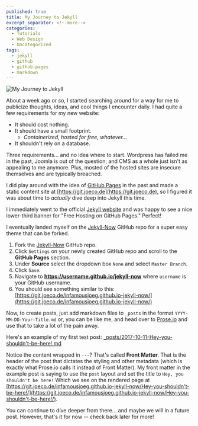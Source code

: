 ```yaml
---
published: true
title: My Journey to Jekyll
excerpt_separator: <!--more-->
categories:
  - Tutorials
  - Web Design
  - Uncategorized
tags:
  - jekyll
  - github
  - github-pages
  - markdown
---
```

![My Journey to Jekyll](https://jekyllrb.com/img/logo-2x.png)

About a week ago or so, I started searching around for a way for me to publicize thoughts, ideas, and cool things I encounter daily.  I had quite a few requirements for my new website:

* It should cost nothing.
* It should have a small footprint.
  * _Containerized, hosted for free, whatever..._
* It shouldn't rely on a database.

Three requirements... and no idea where to start.  Wordpress has failed me in the past, Joomla is out of the question, and CMS as a whole just isn't as appealing to me anymore.  Plus, mosted of the hosted sites are insecure themselves and are typically breached.

I did play around with the idea of [GitHub Pages](https://pages.github.com/) in the past and made a static content site at [https://git.joeco.de](https://git.joeco.de), so I figured it was about time to _actually_ dive deep into Jekyll this time.

<!--more-->

I immediately went to the official [Jekyll website](https://jekyllrb.com) and was happy to see a nice lower-third banner for "Free Hosting on GitHub Pages."  Perfect!

I eventually landed myself on the [Jekyll-Now](https://github.com/barryclark/jekyll-now) GitHub repo for a super easy theme that can be forked.

1. Fork the [Jekyll-Now](https://github.com/barryclark/jekyll-now) GitHub repo.
2. Click `Settings` on your newly created GitHub repo and scroll to the **GitHub Pages** section.
3. Under **Source** select the dropdown box `None` and select `Master Branch`.
4. Click `Save`.
5. Navigate to **https://username.github.io/jekyll-now** where `username` is your GitHub username.
6. You should see something similar to this: [https://git.joeco.de/infamousjoeg.github.io-jekyll-now/](https://git.joeco.de/infamousjoeg.github.io-jekyll-now/)

Now, to create posts, just add markdown files to `_posts` in the format `YYYY-MM-DD-Your-Title.md` or, you can be like me, and head over to [Prose.io](https://prose.io) and use that to take a lot of the pain away.

Here's an example of my first test post: [_posts/2017-10-11-Hey-you-shouldn't-be-here!.md](https://raw.githubusercontent.com/infamousjoeg/infamousjoeg.github.io-jekyll-now/gh-pages/_posts/2017-10-11-Hey-you-shouldn't-be-here!.md)

Notice the content wrapped in `---`?  That's called **Front Matter**.  That is the header of the post that dictates the styling and other metadata (which is exactly what Prose.io calls it instead of Front Matter).  My front matter in the example post is saying to use the `post` layout and set the title to `Hey, you shouldn't be here!`  Which we see on the rendered page at [https://git.joeco.de/infamousjoeg.github.io-jekyll-now/Hey-you-shouldn't-be-here!/](https://git.joeco.de/infamousjoeg.github.io-jekyll-now/Hey-you-shouldn't-be-here!/).

You can continue to dive deeper from there... and maybe we will in a future post.  However, that's it for now -- check back later for more!
